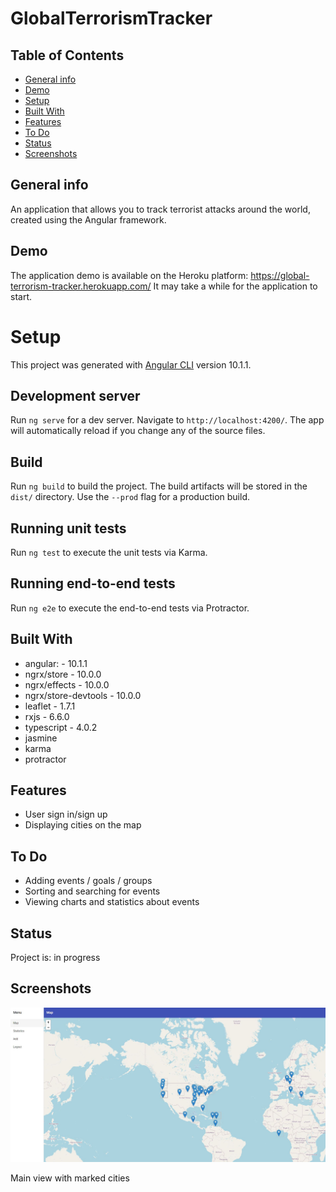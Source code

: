 # GlobalTerrorismTracker

## Table of Contents

- [General info](#general-info)
- [Demo](#demo)
- [Setup](#setup)
- [Built With](#built-with)
- [Features](#features)
- [To Do](#to-do)
- [Status](#status)
- [Screenshots](#screenshots)

## General info

An application that allows you to track terrorist attacks around the world, created using the Angular framework.

## Demo

The application demo is available on the Heroku platform: https://global-terrorism-tracker.herokuapp.com/ 
It may take a while for the application to start.

# Setup

This project was generated with [Angular CLI](https://github.com/angular/angular-cli) version 10.1.1.

## Development server

Run `ng serve` for a dev server. Navigate to `http://localhost:4200/`. The app will automatically reload if you change any of the source files.

## Build

Run `ng build` to build the project. The build artifacts will be stored in the `dist/` directory. Use the `--prod` flag for a production build.

## Running unit tests

Run `ng test` to execute the unit tests via Karma.

## Running end-to-end tests

Run `ng e2e` to execute the end-to-end tests via Protractor.

## Built With

- angular: - 10.1.1
- ngrx/store - 10.0.0
- ngrx/effects - 10.0.0
- ngrx/store-devtools - 10.0.0
- leaflet - 1.7.1
- rxjs - 6.6.0
- typescript - 4.0.2
- jasmine
- karma
- protractor

## Features

- User sign in/sign up 
- Displaying cities on the map

## To Do

- Adding events / goals / groups
- Sorting and searching for events
- Viewing charts and statistics about events

## Status

Project is: in progress

## Screenshots

![Documentation](./screenshots/map.JPG)

Main view with marked cities
